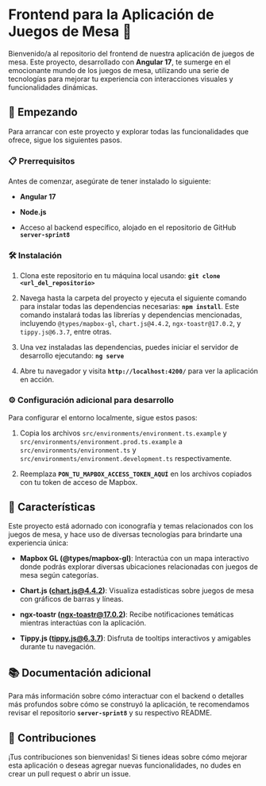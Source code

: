 # Frontend para la Aplicación de Juegos de Mesa 🎲

Bienvenido/a al repositorio del frontend de nuestra aplicación de juegos de mesa. Este proyecto, desarrollado con **Angular 17**, te sumerge en el emocionante mundo de los juegos de mesa, utilizando una serie de tecnologías para mejorar tu experiencia con interacciones visuales y funcionalidades dinámicas.

## 🚀 Empezando

Para arrancar con este proyecto y explorar todas las funcionalidades que ofrece, sigue los siguientes pasos.

### 📋 Prerrequisitos

Antes de comenzar, asegúrate de tener instalado lo siguiente:

- **Angular 17**

- **Node.js**

- Acceso al backend específico, alojado en el repositorio de GitHub **`server-sprint8`**

### 🛠️ Instalación

1. Clona este repositorio en tu máquina local usando: **`git clone <url_del_repositorio>`**

2. Navega hasta la carpeta del proyecto y ejecuta el siguiente comando para instalar todas las dependencias necesarias: **`npm install`**. Este comando instalará todas las librerías y dependencias mencionadas, incluyendo `@types/mapbox-gl`, `chart.js@4.4.2`, `ngx-toastr@17.0.2`, y `tippy.js@6.3.7`, entre otras.

3. Una vez instaladas las dependencias, puedes iniciar el servidor de desarrollo ejecutando: **`ng serve`**

4. Abre tu navegador y visita **`http://localhost:4200/`** para ver la aplicación en acción.

### ⚙️ Configuración adicional para desarrollo

Para configurar el entorno localmente, sigue estos pasos:

1. Copia los archivos `src/environments/environment.ts.example` y `src/environments/environment.prod.ts.example` a `src/environments/environment.ts` y `src/environments/environment.development.ts` respectivamente.

2. Reemplaza **`PON_TU_MAPBOX_ACCESS_TOKEN_AQUÍ`** en los archivos copiados con tu token de acceso de Mapbox.

## 🎨 Características

Este proyecto está adornado con iconografía y temas relacionados con los juegos de mesa, y hace uso de diversas tecnologías para brindarte una experiencia única:

- **Mapbox GL (@types/mapbox-gl)**: Interactúa con un mapa interactivo donde podrás explorar diversas ubicaciones relacionadas con juegos de mesa según categorías.

- **Chart.js (chart.js@4.4.2)**: Visualiza estadísticas sobre juegos de mesa con gráficos de barras y líneas.

- **ngx-toastr (ngx-toastr@17.0.2)**: Recibe notificaciones temáticas mientras interactúas con la aplicación.

- **Tippy.js (tippy.js@6.3.7)**: Disfruta de tooltips interactivos y amigables durante tu navegación.

## 📚 Documentación adicional

Para más información sobre cómo interactuar con el backend o detalles más profundos sobre cómo se construyó la aplicación, te recomendamos revisar el repositorio **`server-sprint8`** y su respectivo README.

## 🤝 Contribuciones

¡Tus contribuciones son bienvenidas! Si tienes ideas sobre cómo mejorar esta aplicación o deseas agregar nuevas funcionalidades, no dudes en crear un pull request o abrir un issue.
